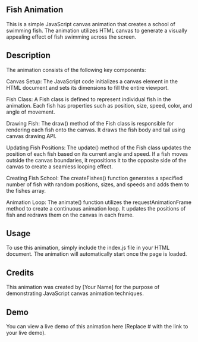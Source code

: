 
## Fish Animation
This is a simple JavaScript canvas animation that creates a school of swimming fish. The animation utilizes HTML canvas to generate a visually appealing effect of fish swimming across the screen.

## Description
The animation consists of the following key components:

Canvas Setup: The JavaScript code initializes a canvas element in the HTML document and sets its dimensions to fill the entire viewport.

Fish Class: A Fish class is defined to represent individual fish in the animation. Each fish has properties such as position, size, speed, color, and angle of movement.

Drawing Fish: The draw() method of the Fish class is responsible for rendering each fish onto the canvas. It draws the fish body and tail using canvas drawing API.

Updating Fish Positions: The update() method of the Fish class updates the position of each fish based on its current angle and speed. If a fish moves outside the canvas boundaries, it repositions it to the opposite side of the canvas to create a seamless looping effect.

Creating Fish School: The createFishes() function generates a specified number of fish with random positions, sizes, and speeds and adds them to the fishes array.

Animation Loop: The animate() function utilizes the requestAnimationFrame method to create a continuous animation loop. It updates the positions of fish and redraws them on the canvas in each frame.

## Usage
To use this animation, simply include the index.js file in your HTML document. The animation will automatically start once the page is loaded.

## Credits
This animation was created by [Your Name] for the purpose of demonstrating JavaScript canvas animation techniques.

## Demo
You can view a live demo of this animation here (Replace # with the link to your live demo).
